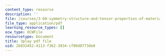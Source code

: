 ```yaml
---
content_type: resource
description: ''
file: /courses/3-60-symmetry-structure-and-tensor-properties-of-materials-fall-2005/2b8324524113f3623834cf80d8773de8_Z7ftUJAx-1E.pdf
file_type: application/pdf
learning_resource_types: []
ocw_type: OCWFile
resourcetype: Document
title: 3play pdf file
uid: 2b832452-4113-f362-3834-cf80d8773de8
---
```

